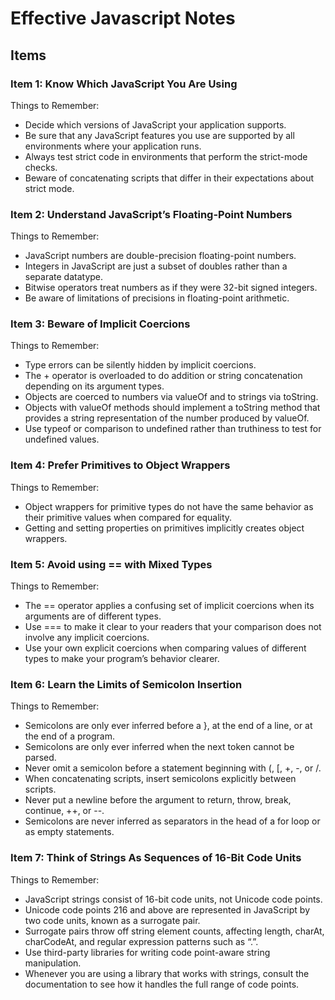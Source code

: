 # Effective Javascript Notes

## Items

### Item 1: Know Which JavaScript You Are Using

Things to Remember: 

- Decide which versions of JavaScript your application supports.
- Be sure that any JavaScript features you use are supported by all environments where your application runs.
- Always test strict code in environments that perform the strict-mode checks.
- Beware of concatenating scripts that differ in their expectations about strict mode.

### Item 2: Understand JavaScript’s Floating-Point Numbers

Things to Remember:

- JavaScript numbers are double-precision floating-point numbers.
- Integers in JavaScript are just a subset of doubles rather than a separate datatype.
- Bitwise operators treat numbers as if they were 32-bit signed integers.
- Be aware of limitations of precisions in floating-point arithmetic.

### Item 3: Beware of Implicit Coercions

Things to Remember:

- Type errors can be silently hidden by implicit coercions.
- The + operator is overloaded to do addition or string concatenation depending on its argument types.
- Objects are coerced to numbers via valueOf and to strings via toString.
- Objects with valueOf methods should implement a toString method that provides a string representation of the number produced by valueOf.
- Use typeof or comparison to undefined rather than truthiness to test for undefined values.

### Item 4: Prefer Primitives to Object Wrappers

Things to Remember:

- Object wrappers for primitive types do not have the same behavior as their primitive values when compared for equality.
- Getting and setting properties on primitives implicitly creates object wrappers.

### Item 5: Avoid using == with Mixed Types

Things to Remember:

- The == operator applies a confusing set of implicit coercions when its arguments are of different types.
- Use === to make it clear to your readers that your comparison does not involve any implicit coercions.
- Use your own explicit coercions when comparing values of different types to make your program’s behavior clearer.

### Item 6: Learn the Limits of Semicolon Insertion

Things to Remember:

- Semicolons are only ever inferred before a }, at the end of a line, or at the end of a program.
- Semicolons are only ever inferred when the next token cannot be parsed.
- Never omit a semicolon before a statement beginning with (, \[, +, -, or /.
- When concatenating scripts, insert semicolons explicitly between scripts.
- Never put a newline before the argument to return, throw, break, continue, ++, or --.
- Semicolons are never inferred as separators in the head of a for loop or as empty statements.

### Item 7: Think of Strings As Sequences of 16-Bit Code Units

Things to Remember:

- JavaScript strings consist of 16-bit code units, not Unicode code points.
- Unicode code points 216 and above are represented in JavaScript by two code units, known as a surrogate pair.
- Surrogate pairs throw off string element counts, affecting length, charAt, charCodeAt, and regular expression patterns such as “.”.
- Use third-party libraries for writing code point-aware string manipulation.
- Whenever you are using a library that works with strings, consult the documentation to see how it handles the full range of code points.

